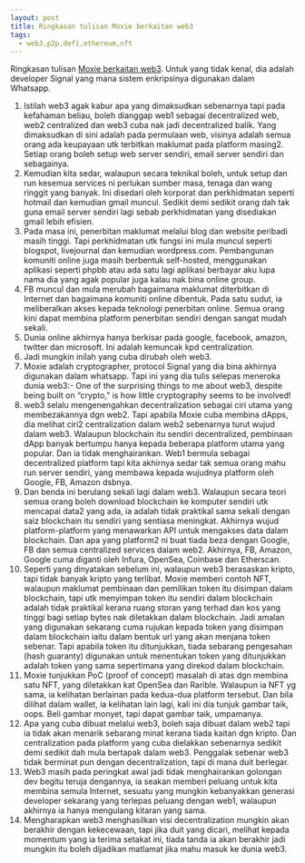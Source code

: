 ```yaml
---
layout: post
title: Ringkasan tulisan Moxie berkaitan web3
tags:
  - web3,p2p,defi,ethereum,nft
---
```


Ringkasan tulisan [Moxie berkaitan web3][1]. Untuk yang tidak kenal, dia adalah developer Signal yang mana sistem enkripsinya digunakan dalam Whatsapp.
1. Istilah web3 agak kabur apa yang dimaksudkan sebenarnya tapi pada kefahaman beliau, boleh dianggap web1 sebagai decentralized web, web2 centralized dan web3 cuba nak jadi decentralized balik. Yang dimaksudkan di sini adalah pada permulaan web, visinya adalah semua orang ada keupayaan utk terbitkan maklumat pada platform masing2. Setiap orang boleh setup web server sendiri, email server sendiri dan sebagainya.
2. Kemudian kita sedar, walaupun secara teknikal boleh, untuk setup dan run kesemua services ni perlukan sumber masa, tenaga dan wang ringgit yang banyak. Ini disedari oleh korporat dan perkhidmatan seperti hotmail dan kemudian gmail muncul. Sedikit demi sedikit orang dah tak guna email server sendiri lagi sebab perkhidmatan yang disediakan gmail lebih efisien.
3. Pada masa ini, penerbitan maklumat melalui blog dan website peribadi masih tinggi. Tapi perkhidmatan utk fungsi ini mula muncul seperti blogspot, livejournal dan kemudian wordpress.com. Pembangunan komuniti online juga masih berbentuk self-hosted, menggunakan aplikasi seperti phpbb atau ada satu lagi aplikasi berbayar aku lupa nama dia yang agak popular juga kalau nak bina online group.
4. FB muncul dan mula merubah bagaimana maklumat diterbitkan di Internet dan bagaimana komuniti online dibentuk. Pada satu sudut, ia meliberalkan akses kepada teknologi penerbitan online. Semua orang kini dapat membina platform penerbitan sendiri dengan sangat mudah sekali.
5. Dunia online akhirnya hanya berkisar pada google, facebook, amazon, twitter dan microsoft. Ini adalah kemuncak kpd centralization.
6. Jadi mungkin inilah yang cuba dirubah oleh web3.
7. Moxie adalah cryptographer, protocol Signal yang dia bina akhirnya digunakan dalam whatsapp. Tapi ini yang dia tulis selepas meneroka dunia web3:-
One of the surprising things to me about web3, despite being built on “crypto,” is how little cryptography seems to be involved!
8. web3 selalu mengenengahkan decentralization sebagai ciri utama yang membezakannya dgn web2. Tapi apabila Moxie cuba membina dApps, dia melihat ciri2 centralization dalam web2 sebenarnya turut wujud dalam web3. Walaupun blockchain itu sendiri decentralized, pembinaan dApp banyak bertumpu hanya kepada beberapa platform utama yang popular. Dan ia tidak menghairankan. Web1 bermula sebagai decentralized platform tapi kita akhirnya sedar tak semua orang mahu run server sendiri, yang membawa kepada wujudnya platform oleh Google, FB, Amazon dsbnya.
9. Dan benda ini berulang sekali lagi dalam web3. Walaupun secara teori semua orang boleh download blockchain ke komputer sendiri utk mencapai data2 yang ada, ia adalah tidak praktikal sama sekali dengan saiz blockchain itu sendiri yang sentiasa meningkat. Akhirnya wujud platform-platform yang menawarkan API untuk mengakses data dalam blockchain. Dan apa yang platform2 ni buat tiada beza dengan Google, FB dan semua centralized services dalam web2. Akhirnya, FB, Amazon, Google cuma diganti oleh Infura, OpenSea, Coinbase dan Etherscan.
10. Seperti yang dinyatakan sebelum ini, walaupun web3 berasaskan kripto, tapi tidak banyak kripto yang terlibat. Moxie memberi contoh NFT, walaupun maklumat pembinaan dan pemilikan token itu disimpan dalam blockchain, tapi utk menyimpan token itu sendiri dalam blockchain adalah tidak praktikal kerana ruang storan yang terhad dan kos yang tinggi bagi setiap bytes nak diletakkan dalam blockchain. Jadi amalan yang digunakan sekarang cuma rujukan kepada token yang disimpan dalam blockchain iaitu dalam bentuk url yang akan menjana token sebenar. Tapi apabila token itu ditunjukkan, tiada sebarang pengesahan (hash guaranty) digunakan untuk menentukan token yang ditunjukkan adalah token yang sama sepertimana yang direkod dalam blockchain.
10. Moxie tunjukkan PoC (proof of concept) masalah di atas dgn membina satu NFT, yang diletakkan kat OpenSea dan Rarible. Walaupun ia NFT yg sama, ia kelihatan berlainan pada kedua-dua platform tersebut. Dan bila dilihat dalam wallet, ia kelihatan lain lagi, kali ini dia tunjuk gambar taik, oops. Beli gambar monyet, tapi dapat gambar taik, umpamanya.
11. Apa yang cuba dibuat melalui web3, boleh saja dibuat dalam web2 tapi ia tidak akan menarik sebarang minat kerana tiada kaitan dgn kripto. Dan centralization pada platform yang cuba dielakkan sebenarnya sedikit demi sedikit dah mula bertapak dalam web3. Penggalak sebenar web3 tidak berminat pun dengan decentralization, tapi di mana duit berlegar.
12. Web3 masih pada peringkat awal jadi tidak menghairankan golongan dev begitu teruja dengannya, ia seakan memberi peluang untuk kita membina semula Internet, sesuatu yang mungkin kebanyakkan generasi developer sekarang yang terlepas peluang dengan web1, walaupun akhirnya ia hanya mengulang kitaran yang sama.
13. Mengharapkan web3 menghasilkan visi decentralization mungkin akan berakhir dengan kekecewaan, tapi jika duit yang dicari, melihat kepada momentum yang ia terima setakat ini, tiada tanda ia akan berakhir jadi mungkin itu boleh dijadikan matlamat jika mahu masuk ke dunia web3.


[1]:https://moxie.org/2022/01/07/web3-first-impressions.html
